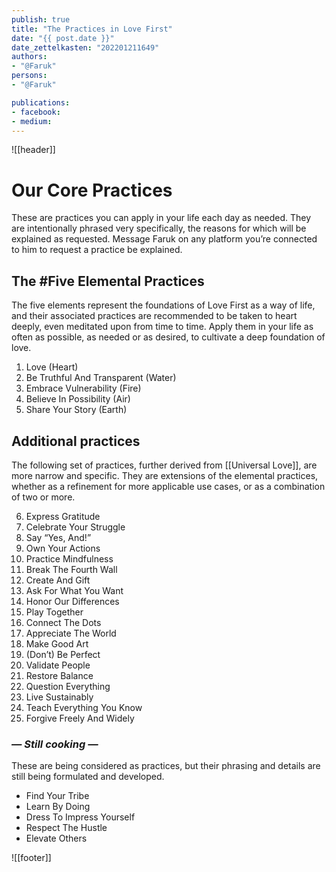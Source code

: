 ```yaml
---
publish: true
title: "The Practices in Love First"
date: "{{ post.date }}"
date_zettelkasten: "202201211649"
authors:
- "@Faruk"
persons:
- "@Faruk"

publications:
- facebook:
- medium: 
---
```

![[header]]

# Our Core Practices

These are practices you can apply in your life each day as needed. They are intentionally phrased very specifically, the reasons for which will be explained as requested. Message Faruk on any platform you’re connected to him to request a practice be explained.

## The #Five Elemental Practices
The five elements represent the foundations of Love First as a way of life, and their associated practices are recommended to be taken to heart deeply, even meditated upon from time to time. Apply them in your life as often as possible, as needed or as desired, to cultivate a deep foundation of love. 

1. Love (Heart)
2. Be Truthful And Transparent (Water)
3. Embrace Vulnerability (Fire)
4. Believe In Possibility (Air)
5. Share Your Story (Earth)

## Additional practices 
The following set of practices, further derived from [[Universal Love]], are more narrow and specific. They are extensions of the elemental practices, whether as a refinement for more applicable use cases, or as a combination of two or more.

6. Express Gratitude
7. Celebrate Your Struggle
8. Say “Yes, And!”
9. Own Your Actions
10. Practice Mindfulness
11. Break The Fourth Wall
12. Create And Gift
13. Ask For What You Want
14. Honor Our Differences
15. Play Together
16. Connect The Dots
17. Appreciate The World
18. Make Good Art
19. (Don’t) Be Perfect
20. Validate People
21. Restore Balance
22. Question Everything
23. Live Sustainably
24. Teach Everything You Know
25. Forgive Freely And Widely

### _— Still cooking —_
These are being considered as practices, but their phrasing and details are still being formulated and developed.

- Find Your Tribe
- Learn By Doing
- Dress To Impress Yourself
- Respect The Hustle
- Elevate Others

![[footer]]